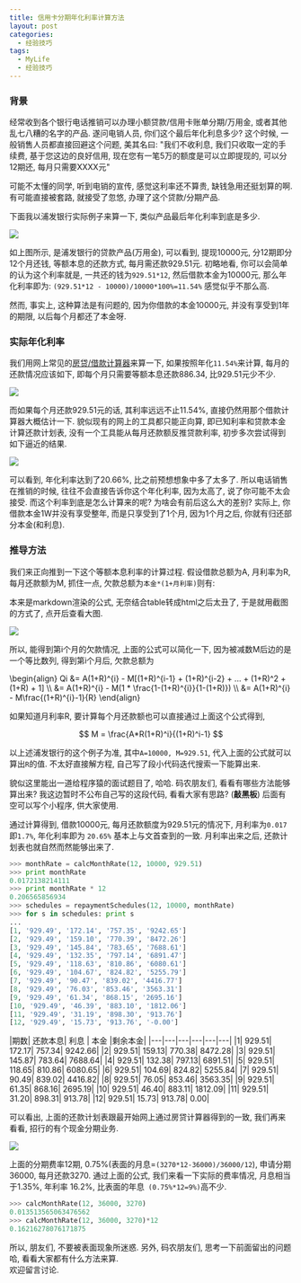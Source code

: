 ```yaml
---
title: 信用卡分期年化利率计算方法
layout: post
categories: 
  - 经验技巧
tags: 
  - MyLife
  - 经验技巧
---
```



### 背景

经常收到各个银行电话推销可以办理小额贷款/信用卡账单分期/万用金, 或者其他乱七八糟的名字的产品. 遂问电销人员, 你们这个最后年化利息多少?  这个时候, 一般销售人员都直接回避这个问题, 美其名曰: "我们不收利息, 我们只收取一定的手续费, 基于您这边的良好信用, 现在您有一笔5万的额度是可以立即提现的, 可以分12期还, 每月只需要XXXX元" 

可能不太懂的同学, 听到电销的宣传,  感觉这利率还不算贵, 缺钱急用还挺划算的啊. 有可能直接被套路, 就接受了忽悠, 办理了这个贷款/分期产品.

下面我以浦发银行实际例子来算一下, 类似产品最后年化利率到底是多少. 

![](/resources/the-way-to-calculate-apr/pufa-installment.jpeg)

如上图所示, 是浦发银行的贷款产品(万用金), 可以看到, 提现10000元, 分12期即分12个月还钱, 等额本息的还款方式, 每月需还款929.51元. 初略地看, 你可以会简单的认为这个利率就是, 一共还的钱为`929.51*12`, 然后借款本金为10000元, 那么年化利率即为: `(929.51*12 - 10000)/10000*100%=11.54%` 感觉似乎不那么高. 

然而, 事实上, 这种算法是有问题的, 因为你借款的本金10000元, 并没有享受到1年的期限, 以后每个月都还了本金呀. 

### 实际年化利率

我们用网上常见的[房贷/借款计算器](http://finance.sina.com.cn/calc/money_loan.html)来算一下, 如果按照年化`11.54%`来计算, 每月的还款情况应该如下, 即每个月只需要等额本息还款886.34, 比929.51元少不少. 

![](/resources/the-way-to-calculate-apr/repayment-scheduler-0.png)

而如果每个月还款929.51元的话, 其利率远远不止11.54%, 直接仍然用那个借款计算器大概估计一下.  貌似现有的网上的工具都只能正向算, 即已知利率和贷款本金计算还款计划表, 没有一个工具能从每月还款额反推贷款利率, 初步多次尝试得到如下逼近的结果. 

![](/resources/the-way-to-calculate-apr/repayment-scheduler-1.png)

可以看到, 年化利率达到了20.66%, 比之前预想想象中多了太多了. 
所以电话销售在推销的时候, 往往不会直接告诉你这个年化利率, 因为太高了, 说了你可能不太会接受. 
而这个利率到底是怎么计算来的呢? 为啥会有前后这么大的差别?
实际上, 你借款本金1W并没有享受整年, 而是只享受到了1个月, 因为1个月之后, 你就有归还部分本金(和利息). 

### 推导方法

我们来正向推到一下这个等额本息利率的计算过程. 
假设借款总额为A, 月利率为R, 每月还款额为M, 抓住一点, 欠款总额为`本金*(1+月利率)`则有: 

<!-- 
markdown 这个渲染成 html太tm丑了. 
|第$i$个月| 欠款总额 | 还款本息 | 剩余欠款|
|---|---|---|---|
|0(初始状态) | $$A$$ | $$0$$ | $$A$$ |
|1 | $$A(1+R)$$ | $$M$$ | $$A(1+R)-M$$|
|2 | $$A(1+R)-M$$ | $$M$$ | $$ [A(1+R)-M](1+R)-M =A(1+R)^2 - M(1+1+R) $$|
|3 | $$A(1+R)^2 - M(1+1+R)$$ | $$M$$ | $$ [A(1+R)^2 - M(1+1+R)](1+R)-M = A(1+R)^3 - M(1+R)(1+R+1)-M = A(1+R)^3 - M[(1+R)^2 + (1+R) + 1]$$|
|4 | $$A(1+R)^3 - M[(1+R)^2 + (1+R) + 1]$$ | $$M$$ | $${A(1+R)^3 - M[(1+R)^2 + (1+R) + 1]}(1+R)-M = A(1+R)^4 - M[(1+R)^3 + (1+R)^2 + (1+R) + 1]$$|
|...|...|...|...|
|$$i$$| ... |$$M$$|$$A(1+R)^i - M[(1+R)^{i-1} + (1+R)^{i-2} + ... + (1+R)^2 + (1+R) + 1]$$|
!-->

本来是markdown渲染的公式, 无奈结合table转成html之后太丑了, 于是就用截图的方式了, 点开后查看大图. 

![](/resources/the-way-to-calculate-apr/monthRate-derivation.png)

所以, 能得到第i个月的欠款情况, 上面的公式可以简化一下, 因为被减数M后边的是一个等比数列, 得到第i个月后, 欠款总额为 

\begin{align} 
Qi &= A(1+R)^{i} - M[(1+R)^{i-1} + (1+R)^{i-2} + ... + (1+R)^2 + (1+R) + 1] \\\\
   &= A(1+R)^{i} - M(1 * \frac{1-(1+R)^{i}}{1-(1+R)})  \\\\
   &= A(1+R)^{i} - M\frac{(1+R)^{i}-1}{R}
\end{align}

如果知道月利率R, 要计算每个月还款额也可以直接通过上面这个公式得到, 

$$
M = \frac{A*R(1+R)^i}{(1+R)^i-1}
$$

以上述浦发银行的这个例子为准, 其中`A=10000, M=929.51`, 代入上面的公式就可以算出`R`的值. 
不太好直接解方程, 自己写了段小代码迭代搜索一下能算出来. 

貌似这里能出一道给程序猿的面试题目了, 哈哈. 码农朋友们, 看看有哪些方法能够算出来?  我这边暂时不公布自己写的这段代码, 看看大家有思路? (**敲黑板**) 
后面有空可以写个小程序, 供大家使用. 

通过计算得到, 借款10000元, 每月还款额度为929.51元的情况下, 月利率为`0.017`即`1.7%`, 年化利率即为 `20.65%` 基本上与文首查到的一致. 月利率出来之后, 还款计划表也就自然而然能够出来了. 

```python
>>> monthRate = calcMonthRate(12, 10000, 929.51)
>>> print monthRate
0.0172138214111
>>> print monthRate * 12
0.206565856934
>>> schedules = repaymentSchedules(12, 10000, monthRate)
>>> for s in schedules: print s
...
[1, '929.49', '172.14', '757.35', '9242.65']
[2, '929.49', '159.10', '770.39', '8472.26']
[3, '929.49', '145.84', '783.65', '7688.61']
[4, '929.49', '132.35', '797.14', '6891.47']
[5, '929.49', '118.63', '810.86', '6080.61']
[6, '929.49', '104.67', '824.82', '5255.79']
[7, '929.49', '90.47', '839.02', '4416.77']
[8, '929.49', '76.03', '853.46', '3563.31']
[9, '929.49', '61.34', '868.15', '2695.16']
[10, '929.49', '46.39', '883.10', '1812.06']
[11, '929.49', '31.19', '898.30', '913.76']
[12, '929.49', '15.73', '913.76', '-0.00']
```

|期数| 还款本息| 利息 | 本金 |剩余本金|
|---|---|---|---|---|---|
|1| 929.51| 172.17| 757.34| 9242.66|
|2| 929.51| 159.13| 770.38| 8472.28|
|3| 929.51| 145.87| 783.64| 7688.64|
|4| 929.51| 132.38| 797.13| 6891.51|
|5| 929.51| 118.65| 810.86| 6080.65|
|6| 929.51| 104.69| 824.82| 5255.84|
|7| 929.51| 90.49| 839.02| 4416.82|
|8| 929.51| 76.05| 853.46| 3563.35|
|9| 929.51| 61.35| 868.16| 2695.19|
|10| 929.51| 46.40| 883.11| 1812.09|
|11| 929.51| 31.20| 898.31| 913.78|
|12| 929.51| 15.73| 913.78| 0.00|

可以看出, 上面的还款计划表跟最开始网上通过房贷计算器得到的一致, 我们再来看看, 招行的有个现金分期业务. 

![](/resources/the-way-to-calculate-apr/zhaohang-installment.jpeg)

上面的分期费率12期, 0.75%(表面的月息=`(3270*12-36000)/36000/12`), 申请分期36000, 每月还款3270. 通过上面的公式, 我们来看一下实际的费率情况, 月息相当于1.35%, 年利率 16.2%, 比表面的年息` (0.75%*12=9%)`高不少. 

```python
>>> calcMonthRate(12, 36000, 3270)
0.013513565063476562
>>> calcMonthRate(12, 36000, 3270)*12
0.16216278076171875
```

所以, 朋友们, 不要被表面现象所迷惑. 另外, 码农朋友们, 思考一下前面留出的问题哈, 看看大家都有什么方法来算.  
欢迎留言讨论.  


<script type="text/javascript"
 src="//cdn.mathjax.org/mathjax/latest/MathJax.js?config=TeX-AMS-MML_HTMLorMML">
 </script>

<script type="text/javascript">
MathJax.Hub.Config({
  tex2jax: {
    inlineMath: [['$','$'], ['\\(','\\)']],
    skipTags: ['script', 'noscript', 'style', 'textarea', 'pre'],
    processEscapes: true
  }
});
 </script>

